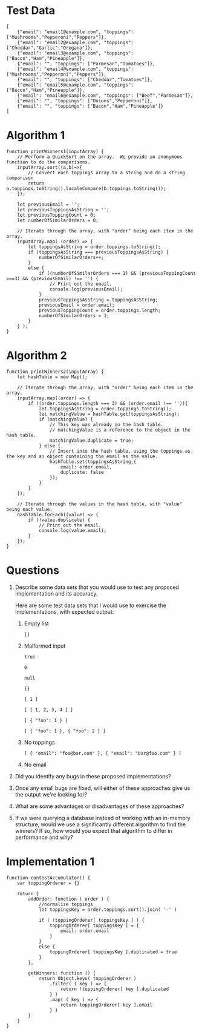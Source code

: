 # Test Data

    [
        {"email": "email1@example.com", "toppings":["Mushrooms","Pepperoni","Peppers"]},
        {"email": "email2@example.com", "toppings":["Cheddar","Garlic","Oregano"]},
        {"email": "email3@example.com", "toppings": ["Bacon","Ham","Pineapple"]},
        {"email": "", "toppings": ["Parmesan","Tomatoes"]},
        {"email": "email4@example.com", "toppings":["Mushrooms","Pepperoni","Peppers"]},
        {"email": "", "toppings": ["Cheddar","Tomatoes"]},
        {"email": "email5@example.com", "toppings": ["Bacon","Ham","Pineapple"]},
        {"email": "email6@example.com", "toppings": ["Beef","Parmesan"]},
        {"email": "", "toppings": ["Onions","Pepperoni"]},
        {"email": "", "toppings": ["Bacon","Ham","Pineapple"]}
    ]

# Algorithm 1

    function printWinners1(inputArray) {
        // Perform a QuickSort on the array.  We provide an anonymous function to do the comparisons.   
        inputArray.sort((a,b)=>{
            // Convert each toppings array to a string and do a string comparison
            return a.toppings.toString().localeCompare(b.toppings.toString());
        });

        let previousEmail = '';
        let previousToppingsAsString = '';
        let previousToppingCount = 0;
        let numberOfSimilarOrders = 0;
        
        // Iterate through the array, with "order" being each item in the array.
        inputArray.map( (order) => {
            let toppingsAsString = order.toppings.toString();
            if (toppingsAsString === previousToppingsAsString) {
                numberOfSimilarOrders++;
            } 
            else {
                if ((numberOfSimilarOrders === 1) && (previousToppingCount ===3) && (previousEmail) !== '') {
                    // Print out the email.
                    console.log(previousEmail);
                }
                previousToppingsAsString = toppingsAsString;
                previousEmail = order.email;
                previousToppingCount = order.toppings.length;
                numberOfSimilarOrders = 1;
            } 
        } );
    }

# Algorithm 2

    function printWinners2(inputArray) {
        let hashTable = new Map();

        // Iterate through the array, with "order" being each item in the array.
        inputArray.map((order) => {
            if ((order.toppings.length === 3) && (order.email !== '')){
                let toppingsAsString = order.toppings.toString();
                let matchingValue = hashTable.get(toppingsAsString);
                if (matchingValue) {
                    // This key was already in the hash table.
                    // matchingValue is a reference to the object in the hash table.
                    matchingValue.duplicate = true;
                } else {
                    // Insert into the hash table, using the toppings as the key and an object containing the email as the value.
                    hashTable.set(toppingsAsString,{
                        email: order.email,
                        duplicate: false
                    });
                } 
            }
        });

        // Iterate through the values in the hash table, with "value" being each value.
        hashTable.forEach((value) => {
            if (!value.duplicate) {
                // Print out the email.
                console.log(value.email);
            }
        }); 
    }

# Questions

1. Describe some data sets that you would use to test any proposed implementation and its accuracy.

    Here are some test data sets that I would use to exercise the implementations, with expected output:

    1. Empty list
        
        `[]`

    1. Malformed input

        `true`

        `0`

        `null`

        `{}`
        
        `[ 1 ]`
        
        `[ [ 1, 2, 3, 4 ] ]`

        `[ { "foo": 1 } ]`

        `[ { "foo": 1 }, { "foo": 2 } ]`

    1. No toppings

        `[ { "email": "foo@bar.com" }, { "email": "bar@foo.com" } ]`

    1. No email

2. Did you identify any bugs in these proposed implementations?


3. Once any small bugs are fixed, will either of these approaches give us the output we're looking for?


4. What are some advantages or disadvantages of these approaches?


5. If we were querying a database instead of working with an in-memory structure, would we use a significantly different algorithm to find the winners? If so, how would you expect that algorithm to differ in performance and why?



# Implementation 1

    function contestAccumulator() {
        var toppingOrderer = {}

        return {
            addOrder: function ( order ) {
                //normalize toppings
                let toppingsKey = order.toppings.sort().join( '-' )

                if ( !toppingOrderer[ toppingsKey ] ) {
                    toppingOrderer[ toppingsKey ] = {
                        email: order.email
                    }
                }
                else {
                    toppingOrderer[ toppingsKey ].duplicated = true
                }
            },

            getWinners: function () {
                return Object.keys( toppingOrderer )
                    .filter( ( key ) => {
                        return !toppingOrderer[ key ].duplicated 
                    } )
                    .map( ( key ) => {
                        return toppingOrderer[ key ].email
                    } )
            }
        }
    }

